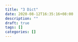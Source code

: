 ```yaml
---
title: "3 Dict"
date: 2020-08-12T16:35:16+08:00
description: ""
draft: true
tags: []
categories: []
---
```

